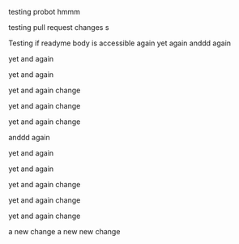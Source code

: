 testing probot hmmm

testing pull request changes
s


Testing if readyme body is accessible 
again
yet again
anddd again


yet and again

yet and again

yet and again
change


yet and again
change


yet and again
change


anddd again


yet and again

yet and again

yet and again
change


yet and again
change


yet and again
change


a new change
a new new change
